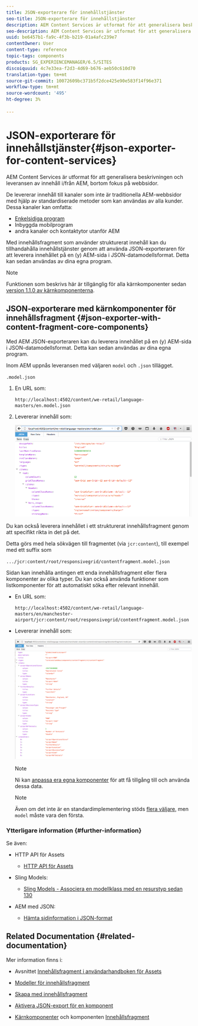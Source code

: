 ```yaml
---
title: JSON-exporterare för innehållstjänster
seo-title: JSON-exporterare för innehållstjänster
description: AEM Content Services är utformat för att generalisera beskrivningen och leveransen av innehåll i/från AEM, bortom fokus på webbsidor. De levererar innehåll till kanaler som inte är traditionella AEM-webbsidor med hjälp av standardiserade metoder som kan användas av alla kunder.
seo-description: AEM Content Services är utformat för att generalisera beskrivningen och leveransen av innehåll i/från AEM, bortom fokus på webbsidor. De levererar innehåll till kanaler som inte är traditionella AEM-webbsidor med hjälp av standardiserade metoder som kan användas av alla kunder.
uuid: be6457b1-fa9c-4f3b-b219-01a4afc239e7
contentOwner: User
content-type: reference
topic-tags: components
products: SG_EXPERIENCEMANAGER/6.5/SITES
discoiquuid: 4c7e33ea-f2d3-4d69-b676-aeb50c610d70
translation-type: tm+mt
source-git-commit: 10072609bc371b5f2dce425e90e583f14f96e371
workflow-type: tm+mt
source-wordcount: '495'
ht-degree: 3%

---
```



# JSON-exporterare för innehållstjänster{#json-exporter-for-content-services}

AEM Content Services är utformat för att generalisera beskrivningen och leveransen av innehåll i/från AEM, bortom fokus på webbsidor.

De levererar innehåll till kanaler som inte är traditionella AEM-webbsidor med hjälp av standardiserade metoder som kan användas av alla kunder. Dessa kanaler kan omfatta:

* [Enkelsidiga program](spa-walkthrough.md)
* Inbyggda mobilprogram
* andra kanaler och kontaktytor utanför AEM

Med innehållsfragment som använder strukturerat innehåll kan du tillhandahålla innehållstjänster genom att använda JSON-exporteraren för att leverera innehållet på en (y) AEM-sida i JSON-datamodellsformat. Detta kan sedan användas av dina egna program.

>[!NOTE]
>
>Funktionen som beskrivs här är tillgänglig för alla kärnkomponenter sedan [version 1.1.0 av kärnkomponenterna](https://docs.adobe.com/content/docs/en/core-components/v1.html).

## JSON-exporterare med kärnkomponenter för innehållsfragment {#json-exporter-with-content-fragment-core-components}

Med AEM JSON-exporteraren kan du leverera innehållet på en (y) AEM-sida i JSON-datamodellsformat. Detta kan sedan användas av dina egna program.

Inom AEM uppnås leveransen med väljaren `model` och `.json` tillägget.

`.model.json`

1. En URL som:

   ```shell
   http://localhost:4502/content/we-retail/language-masters/en.model.json
   ```

1. Levererar innehåll som:

   ![chlimage_1-192](assets/chlimage_1-192.png)

Du kan också leverera innehållet i ett strukturerat innehållsfragment genom att specifikt rikta in det på det.

Detta görs med hela sökvägen till fragmentet (via `jcr:content`), till exempel med ett suffix som

`.../jcr:content/root/responsivegrid/contentfragment.model.json`

Sidan kan innehålla antingen ett enda innehållsfragment eller flera komponenter av olika typer. Du kan också använda funktioner som listkomponenter för att automatiskt söka efter relevant innehåll.

* En URL som:

   ```shell
   http://localhost:4502/content/we-retail/language-masters/en/manchester-airport/jcr:content/root/responsivegrid/contentfragment.model.json
   ```

* Levererar innehåll som:

   ![chlimage_1-193](assets/chlimage_1-193.png)

   >[!NOTE]
   >
   >Ni kan [anpassa era egna komponenter](/help/sites-developing/json-exporter-components.md) för att få tillgång till och använda dessa data.

   >[!NOTE]
   >
   >Även om det inte är en standardimplementering stöds [flera väljare,](json-exporter-components.md#multiple-selectors) men `model` måste vara den första.

### Ytterligare information {#further-information}

Se även:

* HTTP API för Assets

   * [HTTP API för Assets](/help/assets/mac-api-assets.md)

* Sling Models:

   * [Sling Models - Associera en modellklass med en resurstyp sedan 130](https://sling.apache.org/documentation/bundles/models.html#associating-a-model-class-with-a-resource-type-since-130)

* AEM med JSON:

   * [Hämta sidinformation i JSON-format](/help/sites-developing/pageinfo.md)

## Related Documentation {#related-documentation}

Mer information finns i:

* Avsnittet [Innehållsfragment i användarhandboken för Assets](https://helpx.adobe.com/experience-manager/6-4/assets/user-guide.html?topic=/experience-manager/6-4/assets/morehelp/content-fragments.ug.js)

* [Modeller för innehållsfragment](/help/assets/content-fragments-models.md)
* [Skapa med innehållsfragment](/help/sites-authoring/content-fragments.md)
* [Aktivera JSON-export för en komponent](/help/sites-developing/json-exporter-components.md)

* [Kärnkomponenter](https://docs.adobe.com/content/help/en/experience-manager-core-components/using/introduction.html) och komponenten [Innehållsfragment](https://helpx.adobe.com/experience-manager/core-components/using/content-fragment-component.html)

